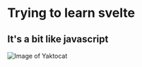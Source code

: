 # Trying to learn svelte
## It's  a bit like javascript

![Image of Yaktocat](https://octodex.github.com/images/yaktocat.png)
